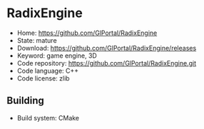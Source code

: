 # RadixEngine

- Home: https://github.com/GlPortal/RadixEngine
- State: mature
- Download: https://github.com/GlPortal/RadixEngine/releases
- Keyword: game engine, 3D
- Code repository: https://github.com/GlPortal/RadixEngine.git
- Code language: C++
- Code license: zlib

## Building

- Build system: CMake
